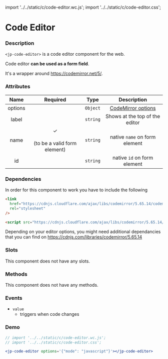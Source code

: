 import '../../static/c/code-editor.wc.js';
import '../../static/c/code-editor.css';

# Code Editor

### Description

`<jp-code-editor>` is a code editor component for the web.

Code editor **can be used as a form field**.

It's a wrapper around https://codemirror.net/5/.

### Attributes

| **Name** |               **Required**               | **Type** |                            **Description**                            |
| :------: | :--------------------------------------: | :------: | :-------------------------------------------------------------------: |
| options  |                                          | `Object` | [CodeMirror options](https://codemirror.net/5/doc/manual.html#config) |
|  label   |                                          | `string` |                    Shows at the top of the editor                     |
|   name   | ✓ <br></br> (to be a valid form element) | `string` |                     native `name` on form element                     |
|    id    |                                          | `string` |                      native `id` on form element                      |

### Dependencies

In order for this component to work you have to include the following

```html
<link
  href="https://cdnjs.cloudflare.com/ajax/libs/codemirror/5.65.14/codemirror.min.css"
  rel="stylesheet"
/>
```

```html
<script src="https://cdnjs.cloudflare.com/ajax/libs/codemirror/5.65.14/codemirror.min.js"></script>
```

Depending on your editor options, you might need additional dependancies that you can find on https://cdnjs.com/libraries/codemirror/5.65.14

### Slots

This component does not have any slots.

### Methods

This component does not have any methods.

### Events

- `value`
  - triggers when code changes

### Demo

```jsx live
// import '../../static/c/code-editor.wc.js';
// import '../../static/c/code-editor.css';

<jp-code-editor options='{"mode": "javascript"}'></jp-code-editor>
```
